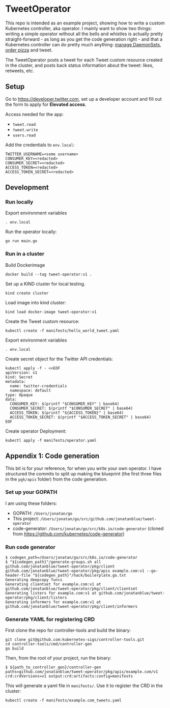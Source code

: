 # TweetOperator

This repo is intended as an example project, showing how to write a custom Kubernetes controller, aka operator. I mainly want to show two things: writing a simple operator without all the bells and whistles is actually pretty straight-forward - as long as you get the code generation right - and that a Kubernetes controller can do pretty much anything: [manage DaemonSets](https://github.com/kubernetes/kubernetes/blob/master/pkg/controller/daemon/daemon_controller.go), [order pizza](https://github.com/rudoi/cruster-api) and tweet.

The TweetOperator posts a tweet for each Tweet custom resource created in the cluster, and posts back status information about the tweet: likes, retweets, etc.

## Setup

Go to https://developer.twitter.com, set up a developer account and fill out the form to apply for **Elevated access**.

Access needed for the app:
* `tweet.read`
* `tweet.write`
* `users.read`

Add the credentials to `env.local`:

```
TWITTER_USERNAME=<some username>
CONSUMER_KEY=<redacted>
CONSUMER_SECRET=<redacted>
ACCESS_TOKEN=<redacted>
ACCESS_TOKEN_SECRET=<redacted>
```

## Development

### Run locally

Export environment variables

```
. env.local
```

Run the operator locally:

```
go run main.go
```

### Run in a cluster

Build Dockerimage

```
docker build --tag tweet-operator:v1 .
```

Set up a KIND cluster for local testing.

```
kind create cluster
```

Load image into kind cluster:

```
kind load docker-image tweet-operator:v1
```

Create the Tweet custom resource:

```
kubectl create -f manifests/hello_world_tweet.yaml
```

Export environment variables

```
. env.local
```

Create secret object for the Twitter API credentials:

```
kubectl apply -f - <<EOF
apiVersion: v1
kind: Secret
metadata:
  name: twitter-credentials
  namespace: default
type: Opaque
data:
  CONSUMER_KEY: $(printf "$CONSUMER_KEY" | base64)
  CONSUMER_SECRET: $(printf "$CONSUMER_SECRET" | base64)
  ACCESS_TOKEN: $(printf "${ACCESS_TOKEN}" | base64)
  ACCESS_TOKEN_SECRET: $(printf "$ACCESS_TOKEN_SECRET" | base64)
EOF
```

Create operator Deployment:

```
kubectl apply -f manifests/operator.yaml
```

## Appendix 1: Code generation

This bit is for your reference, for when you write your own operator. I have structured the commits to split up making the blueprint (the first three files in the `pgk/apis` folder) from the code generation.

### Set up your GOPATH

I am using these folders:

* GOPATH: `/Users/jonatan/go`
* This project: `/Users/jonatan/go/src/github.com/jonatanblue/tweet-operator`
* code-generator: `/Users/jonatan/go/src/k8s.io/code-generator` (cloned from https://github.com/kubernetes/code-generator)

### Run code generator

```
$ codegen_path=/Users/jonatan/go/src/k8s.io/code-generator
$ "${codegen_path}"/generate-groups.sh all github.com/jonatanblue/tweet-operator/pkg/client github.com/jonatanblue/tweet-operator/pkg/apis example.com:v1 --go-header-file "${codegen_path}"/hack/boilerplate.go.txt
Generating deepcopy funcs
Generating clientset for example.com:v1 at github.com/jonatanblue/tweet-operator/pkg/client/clientset
Generating listers for example.com:v1 at github.com/jonatanblue/tweet-operator/pkg/client/listers
Generating informers for example.com:v1 at github.com/jonatanblue/tweet-operator/pkg/client/informers
```

### Generate YAML for registering CRD

First clone the repo for controller-tools and build the binary:

```
git clone git@github.com:kubernetes-sigs/controller-tools.git
cd controller-tools/cmd/controller-gen
go build
```

Then, from the root of your project, run the binary:

```
$ ${path_to_controller_gen}/controller-gen paths=github.com/jonatanblue/tweet-operator/pkg/apis/example.com/v1 crd:crdVersions=v1 output:crd:artifacts:config=manifests
```

This will generate a yaml file in `manifests/`. Use it to register the CRD in the cluster:

```
kubectl create -f manifests/example.com_tweets.yaml
```
